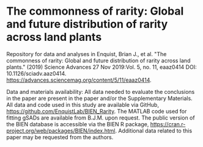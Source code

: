 # The commonness of rarity: Global and future distribution of rarity across land plants
Repository for data and analyses in Enquist, Brian J., et al. "The commonness of rarity: Global and future distribution of rarity across land plants." (2019) Science Advances  27 Nov 2019:Vol. 5, no. 11, eaaz0414 DOI: 10.1126/sciadv.aaz0414.  https://advances.sciencemag.org/content/5/11/eaaz0414.

Data and materials availability: All data needed to evaluate the conclusions in the paper are present in the paper and/or the Supplementary Materials. All data and code used in this study are available via GitHub, https://github.com/EnquistLab/BIEN_Rarity. The MATLAB code used for fitting gSADs are available from B.J.M. upon request. The public version of the BIEN database is accessible via the BIEN R package, https://cran.r-project.org/web/packages/BIEN/index.html. Additional data related to this paper may be requested from the authors.
